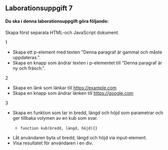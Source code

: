 ## Laborationsuppgift 7

#### Du ska i denna laborationsuppgift göra följande:
Skapa först separata HTML-och JavaScript dokument.


1
* Skapa ett p-element med texten "Denna paragraf är gammal och måste uppdateras.". 
* Skapa en knapp som ändrar texten i p-elementet till "Denna paragraf är ny och fräsch.".

  
2 
* Skapa en länk som länkar till https://example.com <br>
* Skapa en knapp som ändrar länken till https://google.com

3
* Skapa en funktion som tar in bredd, längd och höjd som parametrar och ger tillbaka volymen av en kub som svar.
  -     function kub(bredd, längd, höjd){}
* Låt användaren byta ut bredd, längd och höjd via input-element.
* Visa resultatet för användaren i en div.